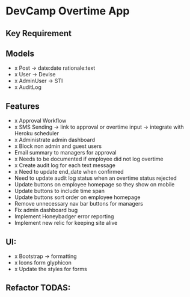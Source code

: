 # DevCamp Overtime App

## Key Requirement

## Models
 - x Post -> date:date rationale:text
 - x User -> Devise
 - x AdminUser -> STI
 - x AuditLog

## Features
 - x Approval Workflow
 - x SMS Sending -> link to approval or overtime input -> integrate with Heroku scheduler
 - x Administrate admin dashboard
 - x Block non admin and guest users
 - Email summary to managers for approval
 - x Needs to be documented if employee did not log overtime
 - x Create audit log for each text message
 - x Need to update end_date when confirmed
 - Need to update audit log status when an overtime status rejected
 - Update buttons on employee homepage so they show on mobile
 - Update buttons to include time span
 - Update buttons sort order on employee homepage
 - Remove unnecessary nav bar buttons for managers
 - Fix admin dashboard bug
 - Implement Honeybadger error reporting
 - Implement new relic for keeping site alive

## UI:
 - x Bootstrap -> formatting
 - x Icons form glyphicon
 - x Update the styles for forms

## Refactor TODAS:


